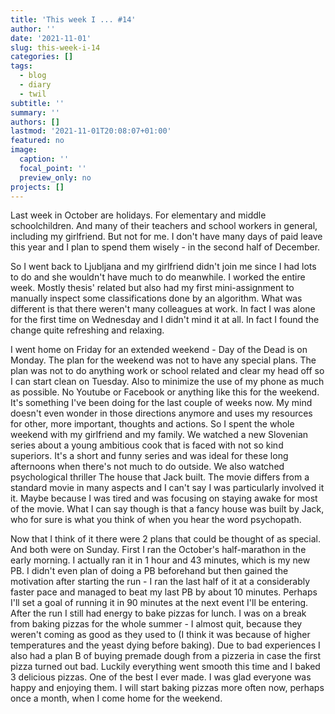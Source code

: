 ```yaml
---
title: 'This week I ... #14'
author: ''
date: '2021-11-01'
slug: this-week-i-14
categories: []
tags:
  - blog
  - diary
  - twil
subtitle: ''
summary: ''
authors: []
lastmod: '2021-11-01T20:08:07+01:00'
featured: no
image:
  caption: ''
  focal_point: ''
  preview_only: no
projects: []
---
```


Last week in October are holidays. For elementary and middle schoolchildren. And many of their teachers and school workers in general, including my girlfriend. But not for me. I don't have many days of paid leave this year and I plan to spend them wisely - in the second half of December. 

So I went  back to Ljubljana and my girlfriend didn't join me since I had lots to do and she wouldn't have much to do meanwhile. I worked the entire week. Mostly thesis' related but also had my first mini-assignment to manually inspect some classifications done by an algorithm. What was different is that there weren't many colleagues at work. In fact I was alone for the first time on Wednesday and I didn't mind it at all. In fact I found the change quite refreshing and relaxing.

I went home on Friday for an extended weekend - Day of the Dead is on Monday. The plan for the weekend was not to have any special plans. The plan was not to do anything work or school related and clear my head off so I can start clean on Tuesday. Also to minimize the use of my phone as much as possible. No Youtube or Facebook or anything like this for the weekend. It's something I've been doing for the last couple of weeks now. My mind doesn't even wonder in those directions anymore and uses my resources for other, more important, thoughts and actions. So I spent the whole weekend with my girlfriend and my family. We watched a new Slovenian series about a young ambitious cook that is faced with not so kind superiors. It's a short and funny series and was ideal for these long afternoons when there's not much to do outside. We also watched psychological thriller The house that Jack built. The movie differs from a standard movie in many aspects and I can't say I was particularly involved it it. Maybe because I was tired and was focusing on staying awake for most of the movie. What I can say though is that a fancy house was built by Jack, who for sure is what you think of when you hear the word psychopath. 

Now that I think of it there were 2 plans that could be thought of as special. And both were on Sunday. First I ran the October's half-marathon in the early morning. I actually ran it in 1 hour and 43 minutes, which is my new PB. I didn't even plan of doing a PB beforehand but then gained the motivation after starting the run - I ran the last half of it at a considerably faster pace and managed to beat my last PB by about 10 minutes. Perhaps I'll set a goal of running it in 90 minutes at the next event I'll be entering. 
After the run I still had energy to bake pizzas for lunch. I was on a break from baking pizzas for the whole summer - I almost quit, because they weren't coming as good as they used to (I think it was because of higher temperatures and the yeast dying before baking). Due to bad experiences I also had a plan B of buying premade dough from a pizzeria in case the first pizza turned out bad. Luckily everything went smooth this time and I baked 3 delicious pizzas. One of the best I ever made. I was glad everyone was happy and enjoying them. I will start baking pizzas more often now, perhaps once a month, when I come home for the weekend. 


